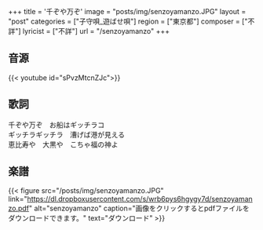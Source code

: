 +++
title = '千ぞや万ぞ'
image = "posts/img/senzoyamanzo.JPG"
layout = "post"
categories = ["子守唄_遊ばせ唄"]
region = ["東京都"]
composer = ["不詳"]
lyricist = ["不詳"]
url = "/senzoyamanzo"
+++

## 音源
{{< youtube id="sPvzMtcnZJc">}}

## 歌詞
千ぞや万ぞ　お船はギッチラコ  
ギッチラギッチラ　漕げば港が見える  
恵比寿や　大黒や　こちゃ福の神よ  

## 楽譜
{{< figure src="/posts/img/senzoyamanzo.JPG" link="https://dl.dropboxusercontent.com/s/wrb6pys6hgygy7d/senzoyamanzo.pdf" alt="senzoyamanzo" caption="画像をクリックするとpdfファイルをダウンロードできます。" text="ダウンロード" >}}